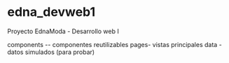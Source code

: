 # edna_devweb1
Proyecto EdnaModa - Desarrollo web I

components -- componentes reutilizables
pages- vistas principales
data - datos simulados (para probar)


